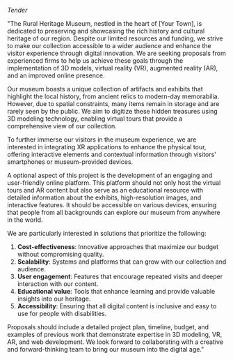 *Tender*

"The Rural Heritage Museum, nestled in the heart of [Your Town], is dedicated to preserving and showcasing the rich history and cultural heritage of our region. Despite our limited resources and funding, we strive to make our collection accessible to a wider audience and enhance the visitor experience through digital innovation. We are seeking proposals from experienced firms to help us achieve these goals through the implementation of 3D models, virtual reality (VR), augmented reality (AR), and an improved online presence.

Our museum boasts a unique collection of artifacts and exhibits that highlight the local history, from ancient relics to modern-day memorabilia. However, due to spatial constraints, many items remain in storage and are rarely seen by the public. We aim to digitize these hidden treasures using 3D modeling technology, enabling virtual tours that provide a comprehensive view of our collection.

To further immerse our visitors in the museum experience, we are interested in integrating XR applications to enhance the physical tour, offering interactive elements and contextual information through visitors' smartphones or museum-provided devices.

A optional aspect of this project is the development of an engaging and user-friendly online platform. This platform should not only host the virtual tours and AR content but also serve as an educational resource with detailed information about the exhibits, high-resolution images, and interactive features. It should be accessible on various devices, ensuring that people from all backgrounds can explore our museum from anywhere in the world.

We are particularly interested in solutions that prioritize the following:
1. **Cost-effectiveness**: Innovative approaches that maximize our budget without compromising quality.
2. **Scalability**: Systems and platforms that can grow with our collection and audience.
3. **User engagement**: Features that encourage repeated visits and deeper interaction with our content.
4. **Educational value**: Tools that enhance learning and provide valuable insights into our heritage.
5. **Accessibility**: Ensuring that all digital content is inclusive and easy to use for people with disabilities.

Proposals should include a detailed project plan, timeline, budget, and examples of previous work that demonstrate expertise in 3D modeling, VR, AR, and web development. We look forward to collaborating with a creative and forward-thinking team to bring our museum into the digital age."

